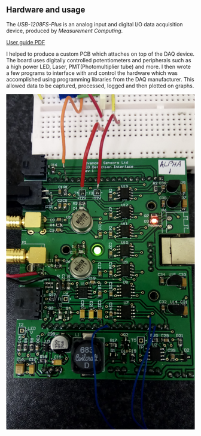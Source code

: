## Hardware and usage

The *USB-1208FS-Plus* is an analog input and digital I/O data acquisition device, produced by *Measurement Computing*.

[User guide PDF](https://www.mccdaq.com/PDFs/Manuals/usb-1208fs.pdf)

I helped to produce a custom PCB which attaches on top of the DAQ device. The board uses digitally controlled potentiometers and peripherals such as a high power LED, Laser, PMT(Photomultiplier tube) and more. I then wrote a few programs to interface with and control the hardware which was accomplished using programming libraries from the DAQ manufacturer. This allowed data to be captured, processed, logged and then plotted on graphs.

![](PCB.png)